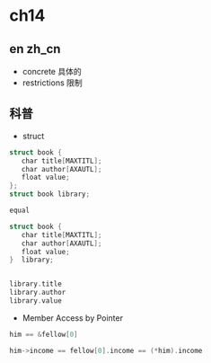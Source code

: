 # ch14

## en zh_cn

- concrete 具体的
- restrictions 限制

## 科普

- struct

```c
struct book {
   char title[MAXTITL];
   char author[AXAUTL];
   float value;
};
struct book library;

equal

struct book {
   char title[MAXTITL];
   char author[AXAUTL];
   float value;
}  library;


library.title
library.author
library.value

```

- Member Access by Pointer

```c
him == &fellow[0]

him->income == fellow[0].income == (*him).income

```
